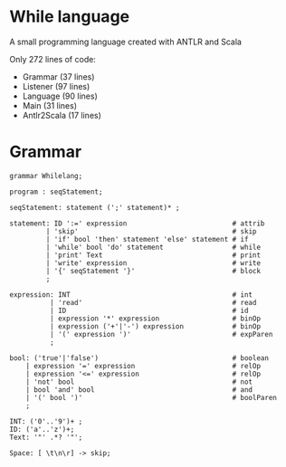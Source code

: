While language
=====

  A small programming language created with ANTLR and Scala

Only 272 lines of code:
  - Grammar (37 lines)
  - Listener (97 lines)
  - Language (90 lines)
  - Main (31 lines)
  - Antlr2Scala (17 lines)

Grammar
====

````ANTLR
grammar Whilelang;

program : seqStatement;

seqStatement: statement (';' statement)* ;

statement: ID ':=' expression                          # attrib
         | 'skip'                                      # skip
         | 'if' bool 'then' statement 'else' statement # if
         | 'while' bool 'do' statement                 # while
         | 'print' Text                                # print
         | 'write' expression                          # write
         | '{' seqStatement '}'                        # block
         ;

expression: INT                                        # int
          | 'read'                                     # read
          | ID                                         # id
          | expression '*' expression                  # binOp
          | expression ('+'|'-') expression            # binOp
          | '(' expression ')'                         # expParen
          ;

bool: ('true'|'false')                                 # boolean
    | expression '=' expression                        # relOp
    | expression '<=' expression                       # relOp
    | 'not' bool                                       # not
    | bool 'and' bool                                  # and
    | '(' bool ')'                                     # boolParen
    ;

INT: ('0'..'9')+ ;
ID: ('a'..'z')+;
Text: '"' .*? '"';

Space: [ \t\n\r] -> skip;
````
